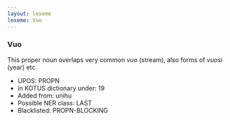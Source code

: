 ```yaml
---
layout: lexeme
lexeme: Vuo
---
```


###  Vuo

This proper noun overlaps  very common *vuo* (stream), also forms of *vuosi* (year) etc.
* UPOS:  PROPN
* in KOTUS dictionary under:  19
* Added from:  unihu
* Possible NER class:  LAST
* Blacklisted:  PROPN-BLOCKING

